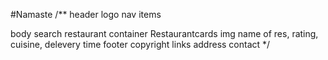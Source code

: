 #Namaste
/**
header
  logo
  nav items

body
  search
  restaurant container
    Restaurantcards
      img
      name of res, rating, cuisine, delevery time 
footer
  copyright
  links
  address
  contact
 */